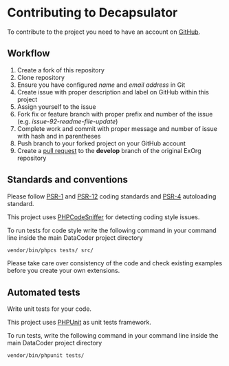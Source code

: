 # Contributing to Decapsulator

To contribute to the project you need to have an account on [GitHub](https://github.com/).

## Workflow

1. Create a fork of this repository
2. Clone repository
3. Ensure you have configured *name* and *email address* in Git
4. Create issue with proper description and label on GitHub within this project
5. Assign yourself to the issue
6. Fork fix or feature branch with proper prefix and number of the issue (e.g. *issue-92-readme-file-update*)
7. Complete work and commit with proper message and number of issue with hash and in parentheses
8. Push branch to your forked project on your GitHub account
9. Create a [pull request](https://help.github.com/articles/using-pull-requests/) to the **develop** branch of the original ExOrg repository

## Standards and conventions

Please follow [PSR-1](http://www.php-fig.org/psr/psr-1/) and [PSR-12](http://www.php-fig.org/psr/psr-12/) coding standards and [PSR-4](http://www.php-fig.org/psr/psr-4/) autoloading standard.

This project uses [PHPCodeSniffer](https://github.com/PHPCSStandards/PHP_CodeSniffer) for detecting coding style issues.

To run tests for code style  write the following command in your command line inside the main DataCoder project directory

```bash
vendor/bin/phpcs tests/ src/
```

Please take care over consistency of the code and check existing examples before you create your own extensions.

## Automated tests

Write unit tests for your code.

This project uses [PHPUnit](https://phpunit.de/) as unit tests framework.

To run tests, write the following command in your command line inside the main DataCoder project directory

```bash
vendor/bin/phpunit tests/
```
